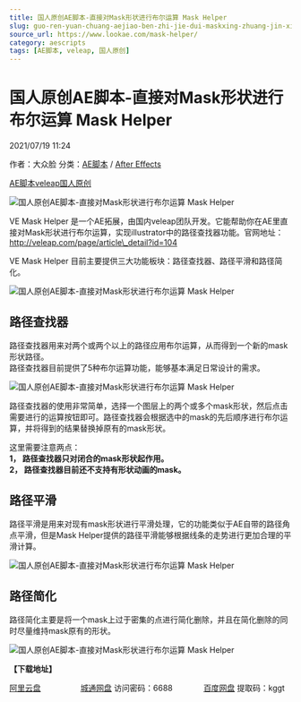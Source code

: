```yaml
---
title: 国人原创AE脚本-直接对Mask形状进行布尔运算 Mask Helper
slug: guo-ren-yuan-chuang-aejiao-ben-zhi-jie-dui-maskxing-zhuang-jin-xing-bu-er-yun-suan-mask-helper
source_url: https://www.lookae.com/mask-helper/
category: aescripts
tags: [AE脚本, veleap, 国人原创]
---
```

# 国人原创AE脚本-直接对Mask形状进行布尔运算 Mask Helper

2021/07/19 11:24

作者：大众脸
分类：[AE脚本](https://www.lookae.com/after-effects/aescripts/) / [After Effects](https://www.lookae.com/after-effects/)

[AE脚本](https://www.lookae.com/tag/ae%e8%84%9a%e6%9c%ac/)[veleap](https://www.lookae.com/tag/veleap/)[国人原创](https://www.lookae.com/tag/%e5%9b%bd%e4%ba%ba%e5%8e%9f%e5%88%9b/)

![国人原创AE脚本-直接对Mask形状进行布尔运算 Mask Helper](https://www.lookae.com/wp-content/uploads/2021/07/VE-Mask-Helper.jpg "国人原创AE脚本-直接对Mask形状进行布尔运算 Mask Helper-LookAE.com")

VE Mask Helper 是一个AE拓展，由国内veleap团队开发。它能帮助你在AE里直接对Mask形状进行布尔运算，实现illustrator中的路径查找器功能。官网地址：http://veleap.com/page/article\_detail?id=104

VE Mask Helper 目前主要提供三大功能板块：路径查找器、路径平滑和路径简化。

![国人原创AE脚本-直接对Mask形状进行布尔运算 Mask Helper](https://img.alicdn.com/imgextra/i2/705956171/O1CN01r3dX781vSMoejE0ee_!!705956171.png "国人原创AE脚本-直接对Mask形状进行布尔运算 Mask Helper-LookAE.com")

## 路径查找器

路径查找器用来对两个或两个以上的路径应用布尔运算，从而得到一个新的mask形状路径。  
路径查找器目前提供了5种布尔运算功能，能够基本满足日常设计的需求。

![国人原创AE脚本-直接对Mask形状进行布尔运算 Mask Helper](https://img.alicdn.com/imgextra/i2/705956171/O1CN01jFGD1g1vSMoXsMatK_!!705956171.png "国人原创AE脚本-直接对Mask形状进行布尔运算 Mask Helper-LookAE.com")

路径查找器的使用非常简单，选择一个图层上的两个或多个mask形状，然后点击需要进行的运算按钮即可。路径查找器会根据选中的mask的先后顺序进行布尔运算，并将得到的结果替换掉原有的mask形状。

这里需要注意两点：  
**1， 路径查找器只对闭合的mask形状起作用。**  
**2， 路径查找器目前还不支持有形状动画的mask。**

## 路径平滑

路径平滑是用来对现有mask形状进行平滑处理，它的功能类似于AE自带的路径角点平滑，但是Mask Helper提供的路径平滑能够根据线条的走势进行更加合理的平滑计算。

![国人原创AE脚本-直接对Mask形状进行布尔运算 Mask Helper](https://img.alicdn.com/imgextra/i3/705956171/O1CN018yfTon1vSModJUm5w_!!705956171.png "国人原创AE脚本-直接对Mask形状进行布尔运算 Mask Helper-LookAE.com")

## 路径简化

路径简化主要是将一个mask上过于密集的点进行简化删除，并且在简化删除的同时尽量维持mask原有的形状。

![国人原创AE脚本-直接对Mask形状进行布尔运算 Mask Helper](https://img.alicdn.com/imgextra/i1/705956171/O1CN01toqn331vSModJR5O8_!!705956171.png "国人原创AE脚本-直接对Mask形状进行布尔运算 Mask Helper-LookAE.com")

**【下载地址】**

[阿里云盘](https://www.aliyundrive.com/s/jLKfbf2rrhw)                  [城通网盘](https://089u.com/f/680462-502652911-822d6e) 访问密码：6688              [百度网盘](https://pan.baidu.com/s/1FrlxVZX9Ou33lmhW9dgIBg) 提取码：kggt
